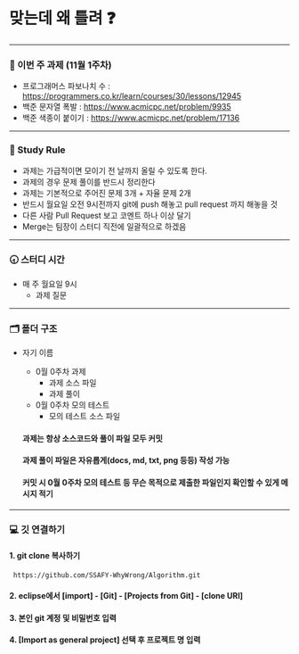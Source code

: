 # 맞는데 왜 틀려 :question:
---

### :page_facing_up: 이번 주 과제 (11월 1주차)
* 프로그래머스 파보나치 수 : https://programmers.co.kr/learn/courses/30/lessons/12945
* 백준 문자열 폭발 : https://www.acmicpc.net/problem/9935
* 백준 색종이 붙이기 : https://www.acmicpc.net/problem/17136


---

### :closed_book: Study Rule
* 과제는 가급적이면 모이기 전 날까지 올릴 수 있도록 한다. 
* 과제의 경우 문제 풀이를 반드시 정리한다
* 과제는 기본적으로 주어진 문제 3개 + 자율 문제 2개
* 반드시 월요일 오전 9시전까지 git에 push 해놓고 pull request 까지 해놓을 것
* 다른 사람 Pull Request 보고 코멘트 하나 이상 달기
* Merge는 팀장이 스터디 직전에 일괄적으로 하겠음

---

### :clock830: 스터디 시간
* 매 주 월요일 9시
	* 과제 질문
	

---

### 🗂 폴더 구조
* 자기 이름
	* 0월 0주차 과제
		* 과제 소스 파일
		* 과제 풀이
	* 0월 0주차 모의 테스트
		* 모의 테스트 소스 파일

	#### 과제는 항상 소스코드와 풀이 파일 모두 커밋
	#### 과제 풀이 파일은 자유롭게(docs, md, txt, png 등등) 작성 가능
	#### 커밋 시 0월 0주차 모의 테스트 등 무슨 목적으로 제출한 파일인지 확인할 수 있게 메시지 적기
---
### :computer: 깃 연결하기

#### 1. git clone 복사하기
```
 https://github.com/SSAFY-WhyWrong/Algorithm.git
```

#### 2. eclipse에서 [import] - [Git] - [Projects from Git] - [clone URI]
#### 3. 본인 git 계정 및 비밀번호 입력
#### 4. [Import as general project] 선택 후 프로젝트 명 입력

 
